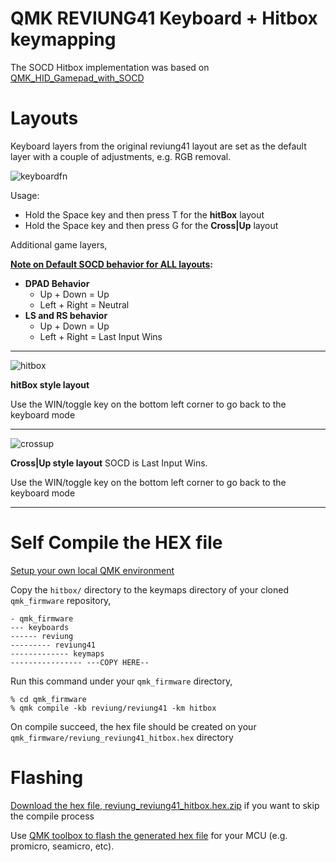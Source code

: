 # QMK REVIUNG41 Keyboard + Hitbox keymapping
The SOCD Hitbox implementation was based on [QMK_HID_Gamepad_with_SOCD](https://github.com/brentaro/QMK_HID_Gamepad_with_SOCD/#qmk_hid_gamepad_with_socd)

# Layouts
Keyboard layers from the original reviung41 layout are set as the default layer with a couple of adjustments, e.g. RGB removal.

![keyboardfn](https://github.com/kh411d/qmk_reviung41_keymaps/assets/273012/c3449916-f1e0-426f-9909-ce6e591ad83f)

Usage:

- Hold the Space key and then press T for the **hitBox** layout
- Hold the Space key and then press G for the **Cross|Up** layout

Additional game layers,

**<ins>Note on Default SOCD behavior for ALL layouts</ins>:**
- **DPAD Behavior**
  - Up + Down = Up
  - Left + Right = Neutral
- **LS and RS behavior**
  - Up + Down = Up
  - Left + Right = Last Input Wins
---


![hitbox](https://github.com/kh411d/qmk_reviung41_keymaps/assets/273012/5a45c421-db0c-4c33-817f-82a2cd0b711e)

**hitBox style layout** 

Use the WIN/toggle key on the bottom left corner to go back to the keyboard mode

---

![crossup](https://github.com/kh411d/qmk_reviung41_keymaps/assets/273012/3f8a4793-aa4e-4519-9fdd-f7032e70be52)

**Cross|Up style layout** SOCD is Last Input Wins. 

Use the WIN/toggle key on the bottom left corner to go back to the keyboard mode

---

# Self Compile the HEX file 

[Setup your own local QMK environment](https://docs.qmk.fm/#/newbs_getting_started)

Copy the `hitbox/` directory to the keymaps directory of your cloned `qmk_firmware` repository,
```
- qmk_firmware
--- keyboards
------ reviung
--------- reviung41
------------- keymaps
---------------- ---COPY HERE--
``` 

Run this command under your `qmk_firmware` directory,
```
% cd qmk_firmware
% qmk compile -kb reviung/reviung41 -km hitbox
```
On compile succeed, the hex file should be created on your `qmk_firmware/reviung_reviung41_hitbox.hex` directory

# Flashing
[Download the hex file, reviung_reviung41_hitbox.hex.zip](https://github.com/kh411d/qmk_reviung41_keymaps/files/12393386/reviung_reviung41_hitbox.hex.zip) if you want to skip the compile process

Use [QMK toolbox to flash the generated hex file](https://docs.qmk.fm/#/newbs_flashing) for your MCU (e.g. promicro, seamicro, etc).
